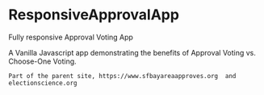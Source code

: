 # ResponsiveApprovalApp
Fully responsive Approval Voting App

  A Vanilla Javascript app demonstrating the benefits of Approval Voting vs. Choose-One Voting.

    Part of the parent site, https://www.sfbayareaapproves.org  and  electionscience.org
